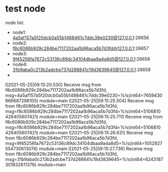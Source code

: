 # test node

node list:
- node1: 4a5af157a5f20dcb0a55b1488461c7ddc39e0230@127.0.0.1:26656
- node2: f8c6086b929c284be7117202aa1b96aca5b7d3fd@127.0.0.1:26657
- node3: 9f45256fa7672c53136c89dc34104dbaa9a4a8d5@127.0.0.1:26658
- node4: 31b9aba0c213b2adcbe737d288841c19d3839645@127.0.0.1:26659
- 


I[2021-05-25|09:15:20.530] Receive msg from f8c6086b929c284be7117202aa1b96aca5b7d3fd, msg=4a5af157a5f20dcb0a55b1488461c7ddc39e0230=%!s(int64=7659430866687298105) module=main 
I[2021-05-25|09:15:25.504] Receive msg from f8c6086b929c284be7117202aa1b96aca5b7d3fd, msg=f8c6086b929c284be7117202aa1b96aca5b7d3fd=%!s(int64=5106810426405607421) module=main 
I[2021-05-25|09:15:25.711] Receive msg from f8c6086b929c284be7117202aa1b96aca5b7d3fd, msg=f8c6086b929c284be7117202aa1b96aca5b7d3fd=%!s(int64=5106810426405607421) module=main 
I[2021-05-25|09:15:26.631] Receive msg from f8c6086b929c284be7117202aa1b96aca5b7d3fd, msg=9f45256fa7672c53136c89dc34104dbaa9a4a8d5=%!s(int64=1052927554730613074) module=main 
I[2021-05-25|09:15:27.736] Receive msg from f8c6086b929c284be7117202aa1b96aca5b7d3fd, msg=31b9aba0c213b2adcbe737d288841c19d3839645=%!s(int64=6243187301832611376) module=main
